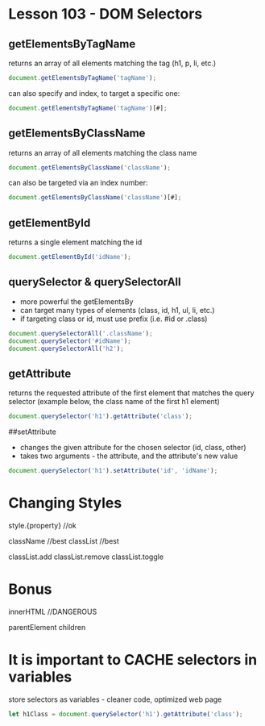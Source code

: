 # Lesson 103 - DOM Selectors

## getElementsByTagName

returns an array of all elements matching the tag (h1, p, li, etc.)

```javascript
document.getElementsByTagName('tagName');
```
can also specify and index, to target a specific one:

```javascript
document.getElementsByTagName('tagName')[#];
```


## getElementsByClassName
returns an array of all elements matching the class name
```javascript
document.getElementsByClassName('className');
```

can also be targeted via an index number:
```javascript
document.getElementsByClassName('className')[#];
```

## getElementById
returns a single element matching the id
```javascript
document.getElementById('idName');
```
## querySelector & querySelectorAll
- more powerful the getElementsBy
- can target many types of elements (class, id, h1, ul, li, etc.)
- if targeting class or id, must use prefix (i.e. #id or .class)
```javascript
document.querySelectorAll('.className'); 
document.querySelector('#idName');
document.querySelectorAll('h2');
```

## getAttribute
returns the requested attribute of the first element that matches the query selector (example below, the class name of the first h1 element)
```javascript
document.querySelector('h1').getAttribute('class');
```

##setAttribute
- changes the given attribute for the chosen selector (id, class, other)
- takes two arguments - the attribute, and the attribute's new value

```javascript
document.querySelector('h1').setAttribute('id', 'idName');
```

# Changing Styles
style.{property} //ok

className //best
classList //best

classList.add
classList.remove
classList.toggle

# Bonus
innerHTML //DANGEROUS

parentElement
children

# It is important to CACHE selectors in variables
store selectors as variables - cleaner code, optimized web page
```javascript
let h1Class = document.querySelector('h1').getAttribute('class');
```
